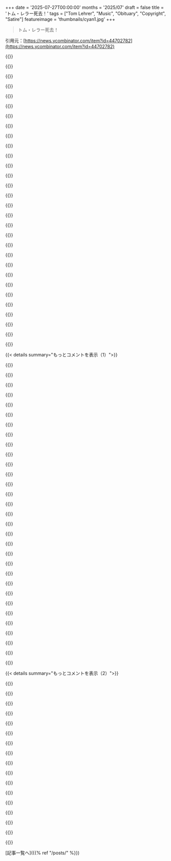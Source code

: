 +++
date = '2025-07-27T00:00:00'
months = '2025/07'
draft = false
title = 'トム・レラー死去！'
tags = ["Tom Lehrer", "Music", "Obituary", "Copyright", "Satire"]
featureimage = 'thumbnails/cyan1.jpg'
+++

> トム・レラー死去！

引用元：[https://news.ycombinator.com/item?id=44702782](https://news.ycombinator.com/item?id=44702782)




{{<matomeQuote body="記事のリンクだよ。https://archive.ph/gY3XaAlso: https://apnews.com/article/tom-lehrer-son-satirist-mathemati..." userName="detaro" createdAt="2025/07/27 17:13:25" color="#45d325">}}




{{<matomeQuote body="トム・レラー本人が、自身の全楽曲の著作権を永久に放棄してパブリックドメインにしたって宣言してるよ。許可なく自由に使っていいってさ。ウェブサイトは近いうちに閉鎖されるから、ダウンロードするなら急げって！https://tomlehrersongs.com/" userName="jakedata" createdAt="2025/07/27 18:35:52" color="#ff33a1">}}




{{<matomeQuote body="去年の1年ちょっと前だけど、俺が全部Gitアーカイブしたよ。https://github.com/jcalvinowens/tomlehrer-archive<br>みんなもコピーをどこかでホストするのを手伝ってよ！" userName="jcalvinowens" createdAt="2025/07/27 18:46:50" color="#45d325">}}




{{<matomeQuote body="まさに神の仕事だね…こういうものが集中管理やデジタル劣化でいずれ失われるのは悲しいことだよ。物理的なコピーも作っておこうぜ。USB規格ってどれくらいもつのかな？<br>時間や死、自然災害、RIAAによって失われた音楽のことを考えてみてよ。" userName="reactordev" createdAt="2025/07/27 19:05:55" color="">}}




{{<matomeQuote body="USB規格はほぼ永遠に使えるよ。ほら、Commodore 64のハードウェアやソフトウェアが、熱心なファンのおかげで今でも使えるのと同じさ。" userName="eru" createdAt="2025/07/28 01:59:25" color="">}}




{{<matomeQuote body="彼の曲ってレーベルが所有してるんじゃないの？彼が全部の権利を持ってたから、あの宣言ができたってこと？<br>もし違うなら、どの作品が自由なのか知りたいな。<br>Wikipediaにはいろんなレーベル名があるし、宣言は高潔だけど法的にはあまり意味ないかもね。" userName="weinzierl" createdAt="2025/07/27 19:33:46" color="#ff5c5c">}}




{{<matomeQuote body="https://news.ycombinator.com/item?id=24833683#24834514<br>学生時代に作った曲のレコードを、彼は1953年にTrans Radioから権利を買い取って、通信販売で売り始めたんだって。1954年には1万枚、1950年代の終わりには37万枚も売ったらしいよ。" userName="walterbell" createdAt="2025/07/27 22:31:59" color="#ff5733">}}




{{<matomeQuote body="トムはセルフ出版だったみたいだね。「全ての権利は放棄済みで、僕や僕の別名義であるMaelstrom Musicからの許可は不要」って書いてあるからさ。" userName="SoftTalker" createdAt="2025/07/27 19:43:21" color="#ff5733">}}




{{<matomeQuote body="曲の所有権はレーベルじゃなくてレコーディングだけ。作詞作曲は出版社が管理するものだよ。" userName="smugma" createdAt="2025/07/28 00:30:16" color="">}}




{{<matomeQuote body="それは純粋な管理契約の話で、かなりレア。共同出版契約や完全出版契約、360度契約だと、曲の所有権の一部を放棄する事になるんだよ。" userName="weinzierl" createdAt="2025/07/28 09:51:48" color="">}}




{{<matomeQuote body="彼の作品はセルフ出版だったよ。" userName="justin66" createdAt="2025/07/27 20:38:36" color="#ff5733">}}




{{<matomeQuote body="今日は悲しいけど、レラーの訃報記事が昔に書かれ、彼の原子力委員会での仕事が実は国家安全保障局での機密仕事の隠れ蓑だったって、その後の暴露が更新されてないのが唯一の光だよ。New York Timesが時代遅れの情報出すのはジュディス・ミラー以来面白いね。" userName="philodeon" createdAt="2025/07/27 18:29:10" color="#785bff">}}




{{<matomeQuote body="その訃報記事は、なんとメインの著者が2年前に亡くなったほど昔に書かれたんだってさ。" userName="Talanes" createdAt="2025/07/27 23:12:00" color="#ff5c5c">}}




{{<matomeQuote body="レラーなら、自分の訃報記事の著者に先立たれたっていう皮肉を喜んだだろうね。" userName="intuitionist" createdAt="2025/07/28 11:05:53" color="#ff5733">}}




{{<matomeQuote body="https://news.ycombinator.com/item?id=40439810#40460118<br>GEO: 数学者として何か素晴らしい発見をした？<br>TOM LEHRER: いやいや。人類の知識を広げたいんじゃなくて、むしろ縮小させたいくらいだよ。教えたり考えたりするのは好きだけどね。" userName="walterbell" createdAt="2025/07/27 19:33:56" color="#ff5c5c">}}




{{<matomeQuote body="小さい頃からレラーが大好きで、両親のレコード「That Was the Week That Was」は最高傑作だね。UCSCで彼の「Nature of Math」の授業を受けてすごく楽しかったよ。プレゼンが上手で、四次式の因数分解とか鳩の巣原理、誕生日のパラドックスとか色々学んだな。彼のTAになりたかったし、もっと知りたかったよ。それにラルフ・エイブラハムってカオス理論の先生もいて、彼の授業もすごかったんだ。" userName="dekhn" createdAt="2025/07/27 18:22:43" color="#ff5c5c">}}




{{<matomeQuote body="「そんなに多くの繋がりがあるわけじゃない」って言ってるけど、なんでそんな失礼なこと言うの？投稿主はもうこのこと知ってるんだよ。実際、彼らはトム・レラーからそれを学んだんだからさ。" userName="mauricioc" createdAt="2025/07/28 11:53:13" color="">}}




{{<matomeQuote body="「トム・レラーはなんで有名を捨てて無名になったの？」（2024年）、170件のコメント、https://news.ycombinator.com/item?id=40439810<br>「トム・レラー、歌詞をパブリックドメインに公開」（2020年）、130件のコメント、https://news.ycombinator.com/item?id=24833683<br>「90歳のトム・レラー：科学風刺の人生」（2018年）、80件のコメント、https://news.ycombinator.com/item?id=16774608" userName="walterbell" createdAt="2025/07/27 19:10:11" color="#38d3d3">}}




{{<matomeQuote body="ありがとう！詳細はこちら：<br>トム・レラーとサンタクルーズ：アメリカの最高の風刺作家の一人の足跡 - https://news.ycombinator.com/item?id=40986181 - 2024年7月 (26コメント)<br>トム・レラーはなぜ有名を捨てて無名になったの？ - https://news.ycombinator.com/item?id=40439810 - 2024年5月 (170コメント)<br>トム・レラーDATレコーディングス - https://news.ycombinator.com/item?id=38778749 - 2023年12月 (2コメント)<br>それが数学だ – トム・レラーの歌 - https://news.ycombinator.com/item?id=38471908 - 2023年11月 (1コメント)<br>トム・レラー、全楽曲と歌詞をパブリックドメインに - https://news.ycombinator.com/item?id=34038206 - 2022年12月 (1コメント)<br>トム・レラー、コメディーの神秘的な天才を探して - https://news.ycombinator.com/item?id=34034896 - 2022年12月 (1コメント)<br>トム・レラー、全楽曲をパブリックドメインに公開 - https://news.ycombinator.com/item?id=34024968 - 2022年12月 (130コメント)<br>トム・レラー – みんなで一緒に逝く時 - https://news.ycombinator.com/item?id=30509279 - 2022年3月 (2コメント)<br>トム・レラー – ソー・ロング、マム（第三次世界大戦の歌、1967年） - https://news.ycombinator.com/item?id=30496103 - 2022年2月 (1コメント)<br>トム・レラー、楽曲をパブリックドメインに - https://news.ycombinator.com/item?id=24882384 - 2020年10月 (1コメント)<br>トム・レラー、歌詞をパブリックドメインに公開 - https://news.ycombinator.com/item?id=24833683 - 2020年10月 (132コメント)<br>トム・レラーの数学の歌（1951年） - https://news.ycombinator.com/item?id=24279151 - 2020年8月 (44コメント)<br>トム・レラーの思い出の”レヴュー”セッション - https://news.ycombinator.com/item?id=18036813 - 2018年9月 (6コメント)<br>90歳のトム・レラー：科学風刺の人生 - https://news.ycombinator.com/item?id=16774608 - 2018年4月 (83コメント)<br>トム・レラー、コメディーの神秘的な天才を探して - https://news.ycombinator.com/item?id=10684409 - 2015年12月 (3コメント)<br>トム・レラー - https://news.ycombinator.com/item?id=10675682 - 2015年12月 (32コメント)<br>トム・レラーの最後の（数学）授業（2001年） - https://news.ycombinator.com/item?id=1914399 - 2010年11月 (1コメント)" userName="dang" createdAt="2025/07/27 20:09:10" color="#38d3d3">}}




{{<matomeQuote body="彼にはここにファンがたくさんいたって感じだね！" userName="arduanika" createdAt="2025/07/27 21:49:06" color="">}}




{{<matomeQuote body="2000年のインタビューが、オーストラリアのABC Radio Nationalで再放送されたんだ（22分35秒から聞いてみて）：https://www.abc.net.au/listen/programs/musicshow/tom-lehrer-..." userName="j13k" createdAt="2025/08/03 02:01:24" color="#38d3d3">}}




{{<matomeQuote body="トム・レラーは、ノルウェー科学技術大学にいた頃に初めて出会って以来、僕の辛辣なウィットと素晴らしい風刺の源だったんだ。彼の歌の多くがいかに時代を超越しているかに驚かされたよ。ほとんどの風刺ってすぐ古くなるけど、きっと僕のまだ見ぬ孫たちも「Who’s Next?」とか「Wernher von Braun」を爆笑するだろうな。トム、安らかに。今週は辛い週だったよ。僕の成長期を支えた3人の英雄、レラー、Ozzy、そして作家のIngvar Ambjørnsenが逝ってしまったんだ。はぁ、次は誰なんだろうな？" userName="lb1lf" createdAt="2025/07/27 18:59:55" color="#ff5733">}}




{{<matomeQuote body="参照されてる教育機関の略称がNUTS（頭のおかしい人たち）だから、この追悼をどれだけ真剣に受け止めるべきか、って思っちゃうよね。" userName="philodeon" createdAt="2025/07/27 21:06:54" color="">}}




{{<matomeQuote body="ハハ、それ面白い！俺、NTNUで博士号取ったんだけど、英語だとNUTSになるって全然気づかなかったよ… NTNUはノルウェー語でNorges teknisk-naturvitenskapelige universitetの略なんだ。" userName="meling" createdAt="2025/07/28 07:37:37" color="">}}




{{<matomeQuote body="なんて素敵な人なんだ。<br>1981年のNewsdayのインタビューで、彼は「脳みそが完全にJell-Oになるまではマサチューセッツの家にいる。そうなったらもちろんカリフォルニアに引っ越すよ」って言ってたんだね。Mel Brooksと数歳しか違わないなんてすごい。" userName="sitkack" createdAt="2025/07/27 17:50:22" color="#785bff">}}




{{<matomeQuote body="Jell-Oと言えば、たぶんデマだと思うけど、Tom LehrerがJell-Oショットの発明者って聞いたことがあるよ。" userName="nocoiner" createdAt="2025/07/27 18:28:45" color="">}}




{{<matomeQuote body="https://en.wikipedia.org/wiki/Tom_Lehrer<br>Lehrerは基地のアルコール禁止を回避するために、当時Jell-Oショットを発明したって言ってるよ。情報源はJack Boulwareによる2000年のSF Weeklyの記事だって。全文はこちら：https://web.archive.org/web/20211025111743/https://archives....アーカイブがあるうちにコピーを保存しとくといいよ！" userName="kragen" createdAt="2025/07/27 18:40:36" color="#ff5c5c">}}




{{<matomeQuote body="今日は子供向けにアルコールなしのJell-Oを作るには良い日かもね。ちょっと説明しないといけないかもしれないけど。<br>何年か前に子供にJell-Oを勧められた時、Lehrerのことを思い出して、アルコール入りだから大人だけだよって答えたんだ。そしたらその説明が通用して、子供たちはまだJell-Oを食べたことがないよ。" userName="finaard" createdAt="2025/07/28 13:14:34" color="#785bff">}}




{{<matomeQuote body="彼はすごい人だよ。彼のWikiquoteページは宝物だね。https://en.wikiquote.org/wiki/Tom_Lehrer" userName="andrepd" createdAt="2025/07/27 19:23:25" color="#45d325">}}




{{<matomeQuote body="“ドイツ語か英語で、数え方を知ってるし、中国語も勉強してる！”って歌詞は、今も昔も変わらず関連性があるね。ドイツ語よりは行列の積（matrix multiplication）の方がそうかも。" userName="dosinga" createdAt="2025/07/27 18:05:44" color="#ff5c5c">}}




{{< details summary="もっとコメントを表示（1）">}}

{{<matomeQuote body="『Nazi Schmazi says Werner von Braun』っていうのは、すごいジョークだよね。" userName="andrepd" createdAt="2025/07/27 18:17:59" color="#ff5c5c">}}




{{<matomeQuote body="初めて聞いた時は大爆笑したよ。彼の聴衆のうち、どれくらいの人があれを理解できたんだろうって本当に思ったね。" userName="jacquesm" createdAt="2025/07/27 21:26:24" color="#785bff">}}




{{<matomeQuote body="50～60年代ってさ、宇宙開発競争が盛り上がってた頃、フォン・ブラウンのナチス時代の過去って結構知られてたと思う？結構な人が知ってたんじゃないかな。" userName="tesseract" createdAt="2025/07/28 01:01:10" color="#785bff">}}




{{<matomeQuote body="「Nazi Schmazi」って、どこの体制でも気にしないって意味合い以外に、特別なジョークとかあるの？" userName="pimlottc" createdAt="2025/07/28 02:50:45" color="">}}




{{<matomeQuote body="イディッシュ語だよ。" userName="mhh__" createdAt="2025/07/28 03:19:56" color="">}}




{{<matomeQuote body="あー、それってよくある言葉遊びのパターンだから、その語源まで考えたことなかったわ。良い指摘だね！" userName="pimlottc" createdAt="2025/07/28 21:19:20" color="">}}




{{<matomeQuote body="イディッシュ語の単語みたいに聞こえるってこと？俺には実際のイディッシュ語（もしくはドイツ語）の単語には見えないんだけどさ。" userName="cywick" createdAt="2025/07/30 12:55:31" color="">}}




{{<matomeQuote body="ロケットが上がっちゃったら、どこに落ちようが誰が気にするんだよ？俺の部署じゃないしね。" userName="nocoiner" createdAt="2025/07/27 18:27:28" color="#ff5733">}}




{{<matomeQuote body="「who cares where ze come down」…ドイツ語訛りの英語をちゃんと分かってるのが大事だよね！" userName="sriram_malhar" createdAt="2025/07/28 13:02:22" color="#38d3d3">}}




{{<matomeQuote body="「National Brotherhood Week」も別の素晴らしい曲だよ。" userName="SoftTalker" createdAt="2025/07/27 19:49:29" color="#ff5c5c">}}




{{<matomeQuote body="Tom Lehrerの「An Evening Wasted With Tom Lehrer」で、彼が曲の合間に話してたことなんだけどさ、富裕層の病気を専門にして若くして引退した医者の話があるんだ。これってさ、どんな製品を作るか決める時に、「富裕層の”病気”を治すか？」っていう、良いメタファーになると思うんだよね。" userName="jgrahamc" createdAt="2025/07/27 18:37:46" color="#ff5c5c">}}




{{<matomeQuote body="Tom Lehrerの曲間のコメントって、曲自体と同じくらい面白いんだよね。「An Evening Wasted」とか「That Was The Year That Was」以外にもコメントの録音があるって知ってさ、「The Remains of Tom Lehrer」っていう3枚組のCDセットを見つけたんだ！それには「Songs By Tom Lehrer」のライブ版も入ってて、曲間のコメントもたくさんあるんだよ。冒頭の自己紹介もすごいんだ。「1835年にミラルド・フィルモアが歴史的なコンサートデビューして以来、アメリカの舞台で聴かれた中で恐らく最も輝かしいバリトンボイスを生まれつき授かり、さらに信じられないほど俊敏な12本の指に恵まれ…」って感じでさ。" userName="pdonis" createdAt="2025/07/29 00:28:22" color="#45d325">}}




{{<matomeQuote body="RIP Mr. Lehrer.彼の「Poisoning pigeons in the park」って曲はDECtalkにずっと前からあったんだよね。この曲を探してたら、「I got it from Agnes」もDECtalk向けにアレンジされてたのを見つけたよ。同じダークユーモアだね！<br>https://chordify.net/chords/i-got-it-from-agnes-by-tom-lehre..." userName="HarHarVeryFunny" createdAt="2025/07/27 18:49:07" color="#ff33a1">}}




{{<matomeQuote body="Lehrerが“Parkinson”で魅力的だったパフォーマンスがこれだよ。<br>https://youtu.be/R6qFG0uop9k" userName="philodeon" createdAt="2025/07/27 18:50:02" color="#ff5733">}}




{{<matomeQuote body="Tom Lehrerが亡くなった今、彼がNational Security Agencyにしたいたずらの話をするのにいいタイミングだね。60年近くもバレなかったんだって。<br>https://bsky.app/profile/opalescentopal.bsky.social/post/3lu..." userName="ohjeez" createdAt="2025/07/28 01:42:12" color="#ff33a1">}}




{{<matomeQuote body="これ知らなかったわ。超貴重！" userName="pdonis" createdAt="2025/07/29 00:30:55" color="">}}




{{<matomeQuote body="AI安全コミュニティは、LehrerのAIに関する傑作をもっと活用すべきだと思うんだよね。<br>https://youtu.be/frAEmhqdLFs?si=DYsY5Juco-kJ5eWD" userName="nmca" createdAt="2025/07/27 18:01:29" color="#45d325">}}




{{<matomeQuote body="私たち、たまに歌ってるよ！" userName="MBlume" createdAt="2025/07/27 19:16:07" color="">}}




{{<matomeQuote body="夏至に歌ったんだ。" userName="yuppiemephisto" createdAt="2025/07/27 19:52:41" color="">}}




{{<matomeQuote body="まだ生きてたなんて知らなかったよ。この記事読むまで、カラー写真で見たことなかったかも。" userName="dlcarrier" createdAt="2025/07/27 17:27:02" color="">}}




{{<matomeQuote body="同じく。とっくに亡くなってると思ってたわ。彼の風刺、大好きだったな。" userName="SoftTalker" createdAt="2025/07/27 17:52:54" color="">}}




{{<matomeQuote body="彼の“Werner Von Braun”がずっと好きだったよ:https://youtu.be/QEJ9HrZq7Ro?si=RDu536cWahc2Oct7" userName="ComplexSystems" createdAt="2025/07/27 17:59:32" color="#ff5c5c">}}




{{<matomeQuote body="1960年代から70年代に育った頃、親父がトム・レラーを好きでさ、レコード全部持ってたんだ。”sliding down the razor blade of life”って歌詞で兄弟とよく冗談言ってたな。" userName="mark_l_watson" createdAt="2025/07/27 20:01:13" color="#785bff">}}




{{<matomeQuote body="彼は1990年代後半に、仲間の数学者を祝うために素敵なちょっとしたパフォーマンスをしてたよ:https://youtu.be/zxFCQplZgKI" userName="philodeon" createdAt="2025/07/27 18:09:03" color="#785bff">}}




{{<matomeQuote body="97歳、すごいね！みんなと一緒に行くのを待ってたけど、もう待てなかったって感じかな:)" userName="kolinko" createdAt="2025/07/27 18:54:55" color="">}}




{{<matomeQuote body="彼には政治風刺の”2度の死”を生き抜いてほしかったなぁ。" userName="NooneAtAll3" createdAt="2025/07/28 01:04:13" color="">}}




{{<matomeQuote body="“We will all go together when we go”さ:https://youtu.be/frAEmhqdLFs?si=iJqkfAUqkHHkkwP2" userName="howard941" createdAt="2025/07/27 19:04:29" color="#38d3d3">}}




{{<matomeQuote body="この記事の筆者、リチャード・セヴェロは2年前に亡くなってるよ！" userName="cormorant" createdAt="2025/07/27 19:15:00" color="#785bff">}}




{{<matomeQuote body="彼の奇妙な歌が大好きだったよ。“公園でハトに毒を盛る”こととか、“核兵器の拡散”も面白くしちゃうんだから。" userName="seunosewa" createdAt="2025/07/27 18:07:38" color="#ff33a1">}}




{{<matomeQuote body="“誰がテニスとか切手収集みたいな趣味いるんだ？<br>俺には『チャタレイ夫人の恋人』を読み直すって趣味があるからさ”<br>初めて彼の歌を聴いたのが13歳の時だったんだけど、マジで衝撃だったんだよね。子供たちにも早く聞かせたいなー。" userName="rimbo789" createdAt="2025/07/27 20:52:52" color="#38d3d3">}}

{{</details>}}




{{< details summary="もっとコメントを表示（2）">}}

{{<matomeQuote body="ダニエル・ラドクリフの話、みんな知ってるよね？<br>彼がイギリスのトークショーで『The Elements』を暗記して披露したのが、あの『Weird Al』の伝記映画に彼がキャスティングされたきっかけらしいんだ。マジですごい話だよ！ https://youtu.be/rSAaiYKF0cs?si=MRbiCH20VMCCcnuz" userName="vmlinuz" createdAt="2025/07/27 21:59:21" color="#38d3d3">}}




{{<matomeQuote body="科学者としては彼の試みは評価するんだけど、ミュージシャンとしてはどうしても音程がひどいって思っちゃうんだよね。" userName="cperciva" createdAt="2025/07/27 23:03:56" color="">}}




{{<matomeQuote body="彼のピアノ演奏は、普通に弾けてたって記憶がずっとあるよ。" userName="bitlax" createdAt="2025/07/27 20:31:40" color="">}}




{{<matomeQuote body="レラーはさ、音楽と数学の“分け隔て”ってのが完全に恣意的なもので、両方に興味持てるし、実際かなり重なりがあるってことを、若い頃に教えてくれたんだ。<br>本当に才能にあふれた人だったし、彼がほぼ一世紀も生きてくれて、俺たちは恵まれてたよ。" userName="42772827" createdAt="2025/07/27 17:58:53" color="#ff5c5c">}}




{{<matomeQuote body="俺が2000年代初頭にイギリスで数学の学位取った時、数学と音楽を同じくらい学ぶ“Maths and Music”の学位が結構人気だったんだよね。俺も人生ずっとミュージシャンだし、また一つそういう例ってわけ！" userName="jebarker" createdAt="2025/07/27 19:22:17" color="">}}




{{<matomeQuote body="彼が安らかに眠ってくれますように。追悼として、コペンハーゲンでのこの1時間のコンサートの録音は、見ててめちゃくちゃ楽しいよ！ https://youtu.be/QHPmRJIoc2k" userName="archagon" createdAt="2025/07/27 20:02:29" color="#ff33a1">}}




{{<matomeQuote body="今まで聞いた中で一番クレバーな歌のいくつかだよ、それに人としてもすごく良い人だった。RIP。" userName="serf" createdAt="2025/07/27 17:55:43" color="">}}




{{<matomeQuote body="数ヶ月前、ウェブオーディオプロジェクトで彼の歌を例として使ったんだ。他の人たちも言ってるけど、レラーは自分の全ての音楽を惜しみなくパブリックドメインにしてくれたから、他のプロジェクトで使うのに最高だったよ。<br>最初はアルバム全部使うつもりだったんだけど、彼のユーモアって何年経っても強烈で、プロジェクトの邪魔になるんじゃないかって思ったんだ。結局、『The Elements』『We Will All Go Together When We Go』、それからあのヴェルナー・フォン・ブラウンを徹底的にこき下ろした曲の、俺のお気に入り3曲だけにしたよ。" userName="AndrewStephens" createdAt="2025/07/27 19:52:58" color="#38d3d3">}}




{{<matomeQuote body="あれはヴェルナー・フォン・ブラウンをこき下ろしただけじゃなくて、研究室のドアに倫理を置いてきた全ての科学者への痛烈な批判だったんだよ。" userName="jacquesm" createdAt="2025/07/27 21:28:31" color="#ff5733">}}




{{<matomeQuote body="皮肉なことに、V2計画はドイツにとって損失だったんだ。膨大な資源を食い潰し、その資源は通常兵器に使うべきだった。V2の問題は、絶望的に不正確だったこと（誘導システムは時計とジャイロスコープだった）で、連合軍の軍事力には大した損害を与えなかった。V1の方が費用対効果が高かったよ。V1が大した損害を与えたからじゃなくて、イギリスが迎撃や発射拠点爆破に多大な労力を費やしたからさ。ドイツは最終的にそれを理解して、RAFが役に立たない破壊活動をするために、たくさんの偽の発射拠点を作ったんだ。ミサイルが有効になったのは、より良い照準システムか核弾頭のおかげだね。" userName="WalterBright" createdAt="2025/07/27 23:22:30" color="#45d325">}}




{{<matomeQuote body="時計とジャイロスコープって、ミサイルが常に自分の位置を知るために必要な二つのものなんじゃない？例えば、自分の位置から「そこにない場所」を引いたり、「そこにない場所」から自分の位置を引いたりして、位置のずれを把握できる。それを時計のずれと組み合わせれば、速度と加速度がわかって、それら三つの情報を使って修正コマンドを生成できるんじゃないかな。" userName="syockit" createdAt="2025/07/28 06:51:24" color="">}}




{{<matomeQuote body="原理的にはそうだね。それは慣性航法と呼ばれていて、しばらくは機能するけど、誤差が大きすぎてフィードバックループなしでは標的の近くに着陸したらラッキーってレベルさ。当時のペイロードのサイズだと「近く」じゃ全然正確じゃない。だからこれらはテロ兵器としてしか使えなかったんだ。残念なことに、もっと精密に照準できるようになったのに、80年経ってもあまり変わってないように見えるね。" userName="jacquesm" createdAt="2025/07/28 09:37:33" color="#ff5c5c">}}




{{<matomeQuote body="うん、でも完全に正確ってわけじゃないんだ。取り除くのが難しい不確実性があるからね。だけど、現代の画像認識と組み合わせれば、標的がわかっていればたぶん十分使えるようになるだろうね。" userName="sharikone" createdAt="2025/07/28 07:02:00" color="">}}




{{<matomeQuote body="うん。面白いことに、ウィリー・メッサーシュミットは戦後数年間投獄され、エルンスト・ハインケルは裁判にかけられたけど投獄はされなかったんだ。フォン・ブラウンは投獄されなかったけどね。ロシアも多くのロケット科学者を捕まえていたし、アメリカのロケット技術は大きく遅れていたから、フォン・ブラウンはアメリカのロケット計画を始動させるために必要だったんだ。現代の液体燃料ロケットエンジンは、その進化をV2に直接たどることができるよ。" userName="WalterBright" createdAt="2025/07/28 00:56:36" color="#ff5733">}}




{{<matomeQuote body="トム・レラーの歌のテープで育って、中学校で「The Periodic Table of Elements Song」を覚えて、それがほとんど今も頭に残ってるんだ。彼のユーモアのセンスが大好きだったな。本当に素晴らしい人だったよ。" userName="etrautmann" createdAt="2025/07/27 18:28:36" color="">}}




{{<matomeQuote body="もちろん、その後もっとたくさんの元素が発見されたけどさ。でもほとんどバークレーで見つかったんだから、ハーバードにも教えてあげてほしいね。" userName="myself248" createdAt="2025/07/27 23:58:14" color="">}}

{{</details>}}



[記事一覧へ]({{% ref "/posts/" %}})
